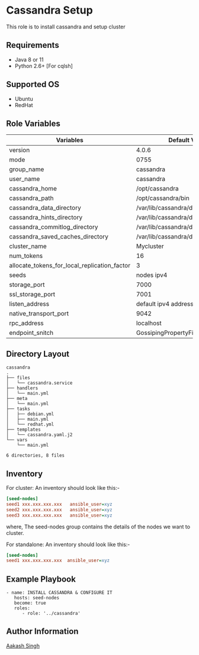 Cassandra Setup
=========

This role is to install cassandra and setup cluster

Requirements
------------
* Java 8 or 11
* Python 2.6+ [For cqlsh]

Supported OS
------------
  * Ubuntu
  * RedHat

Role Variables
--------------
|**Variables**| **Default Values**| 
|----------|---------|
| version | 4.0.6 |
| mode | 0755 | 
| group_name | cassandra | 
| user_name | cassandra | 
| cassandra_home | /opt/cassandra |
| cassandra_path | /opt/cassandra/bin | 
| cassandra_data_directory | /var/lib/cassandra/data | 
| cassandra_hints_directory | /var/lib/cassandra/data/hints | 
| cassandra_commitlog_directory | /var/lib/cassandra/data/commitlogs | 
| cassandra_saved_caches_directory | /var/lib/cassandra/data/saved_caches | 
| cluster_name | Mycluster | 
| num_tokens | 16 | 
| allocate_tokens_for_local_replication_factor | 3 |
| seeds | nodes ipv4 | 
| storage_port | 7000 |  
| ssl_storage_port | 7001 | 
| listen_address | default ipv4 address | 
| native_transport_port | 9042 | 
| rpc_address | localhost |   
| endpoint_snitch | GossipingPropertyFileSnitch |

Directory Layout
----------------
```
cassandra
.
├── files
│   └── cassandra.service
├── handlers
│   └── main.yml
├── meta
│   └── main.yml
├── tasks
│   ├── debian.yml
│   ├── main.yml
│   └── redhat.yml
├── templates
│   └── cassandra.yaml.j2
└── vars
    └── main.yml

6 directories, 8 files

```
Inventory
----------
For cluster: An inventory should look like this:-
```ini
[seed-nodes]                 
seed1 xxx.xxx.xxx.xxx   ansible_user=xyz
seed2 xxx.xxx.xxx.xxx   ansible_user=xyz 
seed3 xxx.xxx.xxx.xxx   ansible_user=xyz 
```
where, The seed-nodes group contains the details of the nodes we want to cluster.

For standalone: An inventory should look like this:-
```ini
[seed-nodes]                 
seed1 xxx.xxx.xxx.xxx  ansible_user=xyz
```

Example Playbook
----------------
```
- name: INSTALL CASSANDRA & CONFIGURE IT 
   hosts: seed-nodes
   become: true
   roles:
      - role: '../cassandra'
```

Author Information
------------------

[Aakash Singh](https://gitlab.com/aakash894)